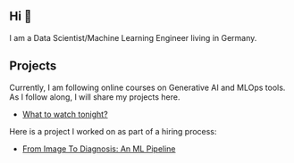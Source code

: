 ## Hi 👋

I am a Data Scientist/Machine Learning Engineer living in Germany.

## Projects

Currently, I am following online courses on Generative AI and MLOps tools. As I follow along, I will share my projects here.
- [What to watch tonight?](https://github.com/gekinci/movie_recommendation)

Here is a project I worked on as part of a hiring process:
- [From Image To Diagnosis: An ML Pipeline](https://github.com/gekinci/histoGPT_pipeline)




<!--
**gekinci/gekinci** is a ✨ _special_ ✨ repository because its `README.md` (this file) appears on your GitHub profile.

Here are some ideas to get you started:

- 🔭 I’m currently working on ...
- 🌱 I’m currently learning ...
- 👯 I’m looking to collaborate on ...
- 🤔 I’m looking for help with ...
- 💬 Ask me about ...
- 📫 How to reach me: ...
- 😄 Pronouns: ...
- ⚡ Fun fact: ...
-->
